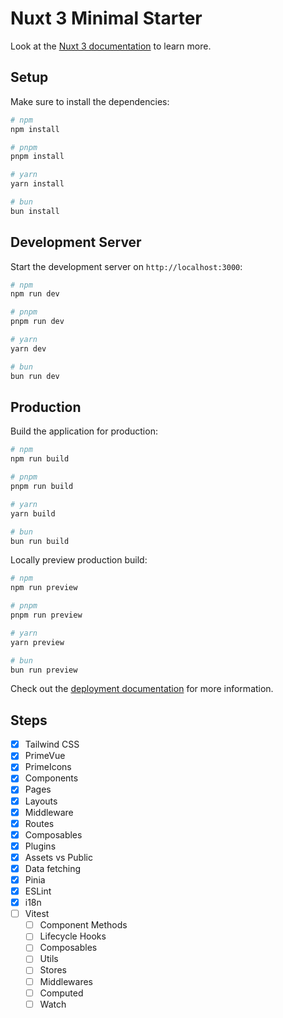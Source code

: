 # Nuxt 3 Minimal Starter

Look at the [Nuxt 3 documentation](https://nuxt.com/docs/getting-started/introduction) to learn more.

## Setup

Make sure to install the dependencies:

```bash
# npm
npm install

# pnpm
pnpm install

# yarn
yarn install

# bun
bun install
```

## Development Server

Start the development server on `http://localhost:3000`:

```bash
# npm
npm run dev

# pnpm
pnpm run dev

# yarn
yarn dev

# bun
bun run dev
```

## Production

Build the application for production:

```bash
# npm
npm run build

# pnpm
pnpm run build

# yarn
yarn build

# bun
bun run build
```

Locally preview production build:

```bash
# npm
npm run preview

# pnpm
pnpm run preview

# yarn
yarn preview

# bun
bun run preview
```

Check out the [deployment documentation](https://nuxt.com/docs/getting-started/deployment) for more information.

## Steps

- [x] Tailwind CSS
- [x] PrimeVue
- [x] PrimeIcons
- [x] Components
- [x] Pages 
- [x] Layouts
- [x] Middleware
- [x] Routes
- [x] Composables
- [x] Plugins
- [x] Assets vs Public
- [x] Data fetching
- [x] Pinia
- [x] ESLint
- [x] i18n
- [ ] Vitest
  - [ ] Component Methods
  - [ ] Lifecycle Hooks
  - [ ] Composables
  - [ ] Utils
  - [ ] Stores
  - [ ] Middlewares
  - [ ] Computed
  - [ ] Watch